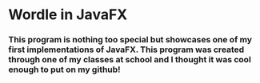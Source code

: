 <h1> Wordle in JavaFX</h1>

<h3> This program is nothing too special but showcases one of my first implementations of JavaFX. This program was created through one of my classes at school and I thought it was cool enough to put on my github!</h3>
